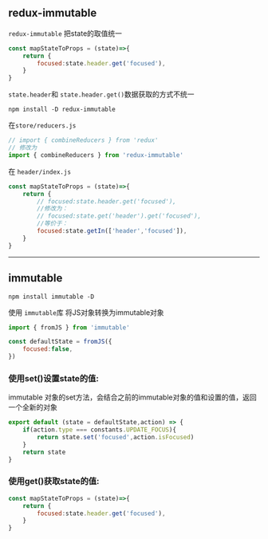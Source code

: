## redux-immutable
`redux-immutable` 把state的取值统一

```javascript
const mapStateToProps = (state)=>{
    return {
        focused:state.header.get('focused'),
    }
}
```
`state.header`和 `state.header.get()`数据获取的方式不统一
```
npm install -D redux-immutable
```
在`store/reducers.js`
```javascript
// import { combineReducers } from 'redux'
// 修改为
import { combineReducers } from 'redux-immutable'
```

在 `header/index.js`
```javascript
const mapStateToProps = (state)=>{
    return {
        // focused:state.header.get('focused'),
        //修改为：
        // focused:state.get('header').get('focused'),
        //等价于：
        focused:state.getIn(['header','focused']),
    }
}
```
---
## immutable

```
npm install immutable -D
```

使用 `immutable`库 将JS对象转换为immutable对象

```javascript
import { fromJS } from 'immutable'

const defaultState = fromJS({
    focused:false,
})
```

### 使用set()设置state的值:
immutable 对象的set方法，会结合之前的immutable对象的值和设置的值，返回一个全新的对象
```javascript
export default (state = defaultState,action) => {
    if(action.type === constants.UPDATE_FOCUS){
        return state.set('focused',action.isFocused)
    }
    return state
}
```
### 使用get()获取state的值:
```javascript
const mapStateToProps = (state)=>{
    return {
        focused:state.header.get('focused'),
    }
}
```

